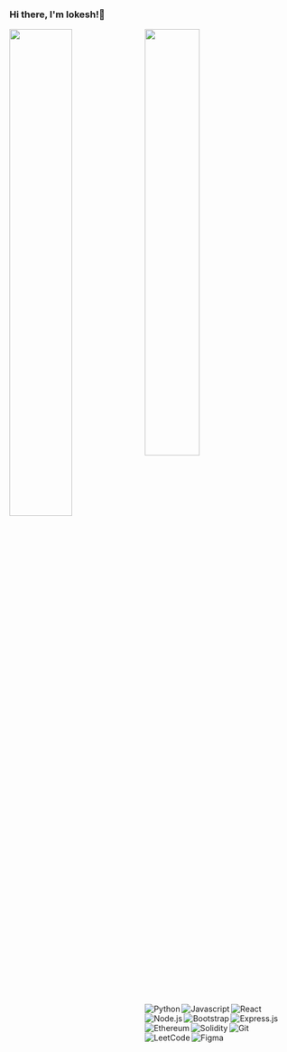 ### Hi there, I'm lokesh!👋

<img align = "left" width="47%"  style="padding-bottom : 10px;" src="https://github-readme-stats.vercel.app/api?username=lokeshwaran26&show_icons=true&theme=radical" />
<img align = "bottom" width="44%" style="padding-bottom : 10px;" src= "https://github-readme-stats.vercel.app/api/top-langs/?username=lokeshwaran26&layout=compact" />


<img alt="Python" align = "left" src ="https://img.shields.io/badge/python-3670A0?style=for-the-badge&logo=python&logoColor=ffdd54" />
<img alt="Javascript" align = "left" src ="https://img.shields.io/badge/javascript-%23323330.svg?style=for-the-badge&logo=javascript&logoColor=%23F7DF1E" />
<img alt="React" align = "left" src ="https://img.shields.io/badge/react-%2320232a.svg?style=for-the-badge&logo=react&logoColor=%2361DAFB" />
<img alt="Express.js" align = "bottom" src ="https://img.shields.io/badge/express.js-%23404d59.svg?style=for-the-badge&logo=express&logoColor=%2361DAFB" />
<img alt="Node.js" align = "left" src ="https://img.shields.io/badge/node.js-6DA55F?style=for-the-badge&logo=node.js&logoColor=white" />
<img alt="Bootstrap" align = "left" src ="https://img.shields.io/badge/bootstrap-%23563D7C.svg?style=for-the-badge&logo=bootstrap&logoColor=white" />
<img alt="Ethereum" align = "left" src ="https://img.shields.io/badge/Ethereum-3C3C3D?style=for-the-badge&logo=Ethereum&logoColor=white" />
<img alt="Solidity"  align = "left" src ="https://img.shields.io/badge/Solidity-%23363636.svg?style=for-the-badge&logo=solidity&logoColor=white" />
<img alt="Git"  align = "left" src ="https://img.shields.io/badge/git-%23F05033.svg?style=for-the-badge&logo=git&logoColor=white" />
<img alt="LeetCode"  align = "left" src ="https://img.shields.io/badge/LeetCode-000000?style=for-the-badge&logo=LeetCode&logoColor=#d16c06" />
<img alt= "Figma" align = "left" src = "https://img.shields.io/badge/figma-%23F24E1E.svg?style=for-the-badge&logo=figma&logoColor=white" />




<!--
**lokeshwaran26/lokeshwaran26** is a ✨ _special_ ✨ repository because its `README.md` (this file) appears on your GitHub profile.

Here are some ideas to get you started:

- 🔭 I’m currently working on ...
- 🌱 I’m currently learning ...
- 👯 I’m looking to collaborate on ...
- 🤔 I’m looking for help with ...
- 💬 Ask me about ...
- 📫 How to reach me: ...
- 😄 Pronouns: ...
- ⚡ Fun fact: ...
-->
